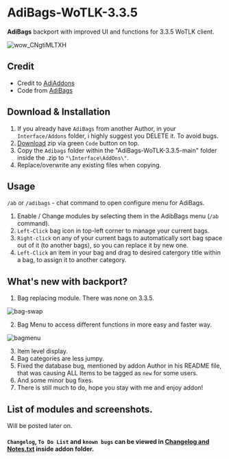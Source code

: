 # AdiBags-WoTLK-3.3.5
**AdiBags** backport with improved UI and functions for 3.3.5 WoTLK client.

![wow_CNgtiMLTXH](https://user-images.githubusercontent.com/74269253/229909788-3782f7b8-a995-4095-b997-37bf895675b6.png)

## Credit
- Credit to [AdiAddons](https://github.com/AdiAddons)    
- Code from [AdiBags](https://github.com/AdiAddons/AdiBags)    


## Download & Installation

1. If you already have `AdiBags` from another Author, in your `Interface/Addons` folder, i highly suggest you DELETE it. To avoid bugs.
2. [Download](https://github.com/Sattva-108/AdiBags-WoTLK-3.3.5/archive/refs/heads/main.zip) zip via green `Code` button on top. 
3. Copy the `Adibags` folder within the "AdiBags-WoTLK-3.3.5-main" folder inside the .zip to `"\Interface\AddOns\"`.    
4. Replace/overwrite any existing files when copying.


## Usage
`/ab` or `/adibags` - chat command to open configure menu for AdiBags.
1. Enable / Change modules by selecting them in the AdibBags menu (`/ab` command).
2. `Left-Click` bag icon in top-left corner to manage your current bags. 
3. `Right-click` on any of your current bags to automatically sort bag space out of it (to another bags), so you can replace it by new one.
4. `Left-Click` an item in your bag and drag to desired catergory title within a bag, to assign it to another category.

## What's new with backport?
1. Bag replacing module. There was none on 3.3.5. 

![bag-swap](https://user-images.githubusercontent.com/74269253/232442352-2b880015-76b5-4a9d-bd58-6f0ec7e89341.gif)

2. Bag Menu to access different functions in more easy and faster way.

![bagmenu](https://user-images.githubusercontent.com/74269253/232443341-a44f1085-fd58-4ddf-af01-1901c7277269.gif)

3. Item level display.
4. Bag categories are less jumpy.
5. Fixed the database bug, mentioned by addon Author in his README file, that was causing ALL Items to be tagged as `new` for some users. 
6. And some minor bug fixes.
7. There is still much to do, hope you stay with me and enjoy addon!

## List of modules and screenshots.
Will be posted later on.

#### `Changelog`, `To Do List` and `known bugs` can be viewed in [Changelog and Notes.txt](https://github.com/Sattva-108/AdiBags-WoTLK-3.3.5/blob/main/AdiBags/Changelog%20and%20Notes.txt) inside addon folder.
